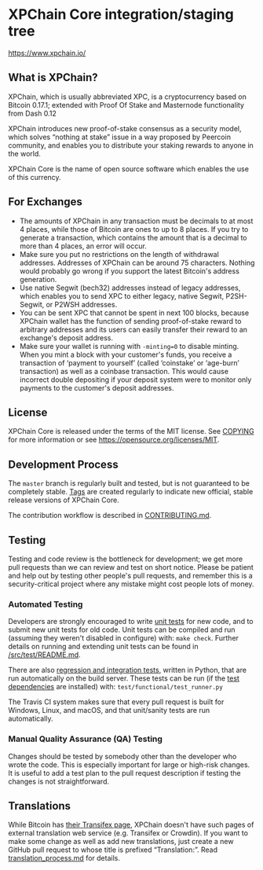 XPChain Core integration/staging tree
=====================================

https://www.xpchain.io/

What is XPChain?
----------------

XPChain, which is usually abbreviated XPC, is a cryptocurrency based on Bitcoin 0.17.1; extended with Proof Of Stake and Masternode functionality from Dash 0.12

XPChain introduces new proof-of-stake consensus as a security model, which solves “nothing at stake” issue in a way proposed by Peercoin community, and enables you
to distribute your staking rewards to anyone in the world.

XPChain Core is the name of open source software which enables the use of this currency.


For Exchanges
-------
- The amounts of XPChain in any transaction must be decimals to at most 4 places,
while those of Bitcoin are ones to up to 8 places. If you try to generate a transaction,
which contains the amount that is a decimal to more than 4 places, an error will occur.
- Make sure you put no restrictions on the length of withdrawal addresses. Addresses of
XPChain can be around 75 characters. Nothing would probably go wrong if you support the latest
Bitcoin's address generation.
- Use native Segwit (bech32) addresses instead of legacy addresses, which enables you to send
XPC to either legacy, native Segwit, P2SH-Segwit, or P2WSH addresses.
- You can be sent XPC that cannot be spent in next 100 blocks, because XPChain wallet has the
function of sending proof-of-stake reward to arbitrary addresses and its users can easily transfer
their reward to an exchange's deposit address.
- Make sure your wallet is running with `-minting=0` to disable minting.
When you mint a block with your customer's funds, you receive a transaction of ‘payment to yourself’
(called ‘coinstake’ or ‘age-burn’ transaction) as well as a coinbase transaction. This would cause
incorrect double depositing if your deposit system were to monitor only payments to the customer's deposit addresses.

License
-------

XPChain Core is released under the terms of the MIT license. See [COPYING](COPYING) for more
information or see https://opensource.org/licenses/MIT.

Development Process
-------------------

The `master` branch is regularly built and tested, but is not guaranteed to be
completely stable. [Tags](https://github.com/xpc-wg/xpchain/tags) are created
regularly to indicate new official, stable release versions of XPChain Core.

The contribution workflow is described in [CONTRIBUTING.md](CONTRIBUTING.md).

Testing
-------

Testing and code review is the bottleneck for development; we get more pull
requests than we can review and test on short notice. Please be patient and help out by testing
other people's pull requests, and remember this is a security-critical project where any mistake might cost people
lots of money.

### Automated Testing

Developers are strongly encouraged to write [unit tests](src/test/README.md) for new code, and to
submit new unit tests for old code. Unit tests can be compiled and run
(assuming they weren't disabled in configure) with: `make check`. Further details on running
and extending unit tests can be found in [/src/test/README.md](/src/test/README.md).

There are also [regression and integration tests](/test), written
in Python, that are run automatically on the build server.
These tests can be run (if the [test dependencies](/test) are installed) with: `test/functional/test_runner.py`

The Travis CI system makes sure that every pull request is built for Windows, Linux, and macOS, and that unit/sanity tests are run automatically.

### Manual Quality Assurance (QA) Testing

Changes should be tested by somebody other than the developer who wrote the
code. This is especially important for large or high-risk changes. It is useful
to add a test plan to the pull request description if testing the changes is
not straightforward.

Translations
------------

While Bitcoin has [their Transifex page](https://www.transifex.com/projects/p/bitcoin/),
XPChain doesn't have such pages of external translation web service (e.g. Transifex or Crowdin). If you want to make some change as well as add new translations, just create a new GitHub pull request
to whose title is prefixed “Translation:”.
Read [translation_process.md](https://github.com/xpc-wg/xpchain/blob/master/doc/translation_process.md) for details.
